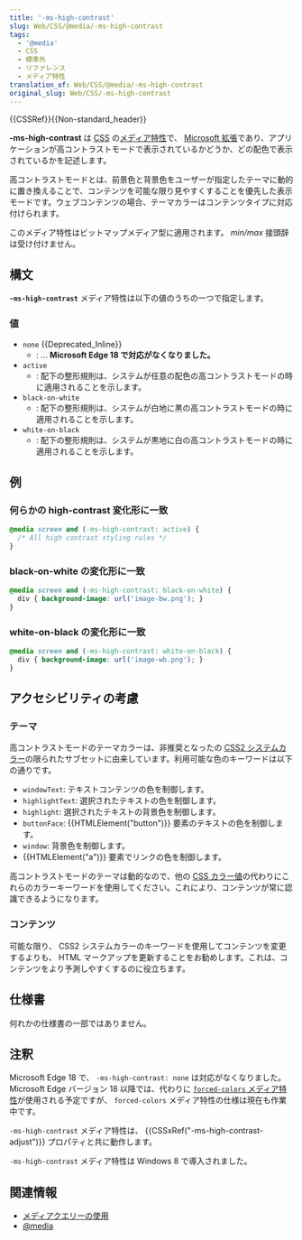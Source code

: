 ```yaml
---
title: '-ms-high-contrast'
slug: Web/CSS/@media/-ms-high-contrast
tags:
  - '@media'
  - CSS
  - 標準外
  - リファレンス
  - メディア特性
translation_of: Web/CSS/@media/-ms-high-contrast
original_slug: Web/CSS/-ms-high-contrast
---
```

{{CSSRef}}{{Non-standard_header}}

**-ms-high-contrast** は [CSS](/ja/docs/Web/CSS) の[メディア特性](/ja/docs/Web/CSS/@media#メディア特性)で、 [Microsoft 拡張](/ja/docs/Web/CSS/Microsoft_Extensions)であり、アプリケーションが高コントラストモードで表示されているかどうか、どの配色で表示されているかを記述します。

高コントラストモードとは、前景色と背景色をユーザーが指定したテーマに動的に置き換えることで、コンテンツを可能な限り見やすくすることを優先した表示モードです。ウェブコンテンツの場合、テーマカラーはコンテンツタイプに対応付けられます。

このメディア特性はビットマップメディア型に適用されます。 *min/max* 接頭辞は受け付けません。

## 構文

**`-ms-high-contrast`** メディア特性は以下の値のうちの一つで指定します。

### 値

- `none` {{Deprecated_Inline}}
  - : ...
    **Microsoft Edge 18 で対応がなくなりました。**
- `active`
  - : 配下の整形規則は、システムが任意の配色の高コントラストモードの時に適用されることを示します。
- `black-on-white`
  - : 配下の整形規則は、システムが白地に黒の高コントラストモードの時に適用されることを示します。
- `white-on-black`
  - : 配下の整形規則は、システムが黒地に白の高コントラストモードの時に適用されることを示します。

## 例

### 何らかの high-contrast 変化形に一致

```css
@media screen and (-ms-high-contrast: active) {
  /* All high contrast styling rules */
}
```

### black-on-white の変化形に一致

```css
@media screen and (-ms-high-contrast: black-on-white) {
  div { background-image: url('image-bw.png'); }
}
```

### white-on-black の変化形に一致

```css
@media screen and (-ms-high-contrast: white-on-black) {
  div { background-image: url('image-wb.png'); }
}
```

## アクセシビリティの考慮

### テーマ

高コントラストモードのテーマカラーは、非推奨となったの [CSS2 システムカラー](https://www.w3.org/TR/2018/REC-css-color-3-20180619/#css2-system)の限られたサブセットに由来しています。利用可能な色のキーワードは以下の通りです。

- `windowText`: テキストコンテンツの色を制御します。
- `highlightText`: 選択されたテキストの色を制御します。
- `highlight`: 選択されたテキストの背景色を制御します。
- `buttonFace`: {{HTMLElement("button")}} 要素のテキストの色を制御します。
- `window`: 背景色を制御します。
- {{HTMLElement("a")}} 要素でリンクの色を制御します。

高コントラストモードのテーマは動的なので、他の [CSS カラー値](/ja/docs/Web/CSS/color)の代わりにこれらのカラーキーワードを使用してください。これにより、コンテンツが常に認識できるようになります。

### コンテンツ

可能な限り、 CSS2 システムカラーのキーワードを使用してコンテンツを変更するよりも、 HTML マークアップを更新することをお勧めします。これは、コンテンツをより予測しやすくするのに役立ちます。

## 仕様書

何れかの仕様書の一部ではありません。

## 注釈

Microsoft Edge 18 で、 `-ms-high-contrast: none` は対応がなくなりました。 Microsoft Edge バージョン 18 以降では、代わりに [`forced-colors` メディア特性](/ja/docs/Web/CSS/@media/forced-colors)が使用される予定ですが、 `forced-colors` メディア特性の仕様は現在も作業中です。

`-ms-high-contrast` メディア特性は、 {{CSSxRef("-ms-high-contrast-adjust")}} プロパティと共に動作します。

`-ms-high-contrast` メディア特性は Windows 8 で導入されました。

## 関連情報

- [メディアクエリーの使用](/ja/docs/Web/CSS/Media_Queries/Using_media_queries)
- [@media](/ja/docs/Web/CSS/@media)
